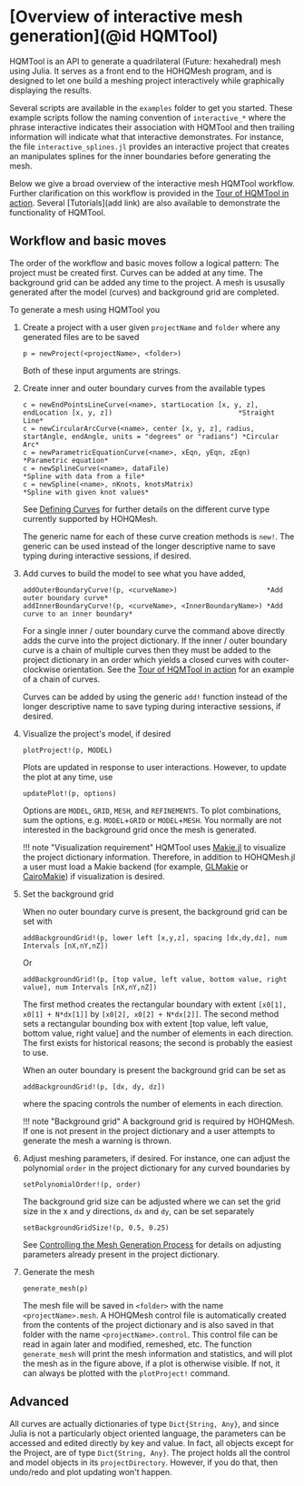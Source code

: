 # [Overview of interactive mesh generation](@id HQMTool)

HQMTool is an API to generate a quadrilateral (Future: hexahedral) mesh using Julia.
It serves as a front end to the HOHQMesh program, and is designed to let one build a
meshing project interactively while graphically displaying the results.

Several scripts are available in the `examples` folder
to get you started. These example scripts follow the naming convention of `interactive_*` where
the phrase interactive indicates their association with HQMTool and then trailing information
will indicate what that interactive demonstrates. For instance, the file `interactive_splines.jl`
provides an interactive project that creates an manipulates splines for the inner boundaries before
generating the mesh.

Below we give a broad overview of the interactive mesh HQMTool workflow. Further clarification on
this workflow is provided in the [Tour of HQMTool in action](@ref). Several [Tutorials](add link)
are also available to demonstrate the functionality of HQMTool.

## Workflow and basic moves

The order of the workflow and basic moves follow a logical pattern: The project must be created first.
Curves can be added at any time. The background grid can be added any time to the project.
A mesh is ususally generated after the model (curves) and background grid are completed.

To generate a mesh using HQMTool you

1. Create a project with a user given `projectName` and `folder` where any generated files are to be saved

   ```
   p = newProject(<projectName>, <folder>)
   ```

   Both of these input arguments are strings.

2. Create inner and outer boundary curves from the available types

   ```
   c = newEndPointsLineCurve(<name>, startLocation [x, y, z], endLocation [x, y, z])                               *Straight Line*
   c = newCircularArcCurve(<name>, center [x, y, z], radius, startAngle, endAngle, units = "degrees" or "radians") *Circular Arc*
   c = newParametricEquationCurve(<name>, xEqn, yEqn, zEqn)                                                        *Parametric equation*
   c = newSplineCurve(<name>, dataFile)                                                                            *Spline with data from a file*
   c = newSpline(<name>, nKnots, knotsMatrix)                                                                      *Spline with given knot values*
   ```

   See [Defining Curves](@ref) for further details on the different curve type currently supported by HOHQMesh.

   The generic name for each of these curve creation methods is `new!`. The generic can be used instead of the longer descriptive name to save typing during interactive sessions, if desired.

3. Add curves to build the model to see what you have added,

   ```
   addOuterBoundaryCurve!(p, <curveName>)                      *Add outer boundary curve*
   addInnerBoundaryCurve!(p, <curveName>, <InnerBoundaryName>) *Add curve to an inner boundary*
   ```

   For a single inner / outer boundary curve the command above directly adds the curve into the project dictionary. If the inner / outer boundary curve is a chain of multiple curves then they must be added to the project dictionary in an order which yields a closed curves with couter-clockwise orientation. See the [Tour of HQMTool in action](@ref) for an example of a chain of curves.

   Curves can be added by using the generic `add!` function instead of the longer descriptive name to save typing during interactive sessions, if desired.

4. Visualize the project's model, if desired

   ```
   plotProject!(p, MODEL)
   ```

   Plots are updated in response to user interactions. However, to update the plot at any time, use

   ```
   updatePlot!(p, options)
   ```

   Options are `MODEL`, `GRID`, `MESH`, and `REFINEMENTS`. To plot combinations, sum the options, e.g.
   `MODEL`+`GRID` or `MODEL`+`MESH`. You normally are not interested in the background grid once
   the mesh is generated.

   !!! note "Visualization requirement"
       HQMTool uses [Makie.jl](https://github.com/JuliaPlots/Makie.jl/) to visualize
       the project dictionary information. Therefore, in addition to HOHQMesh.jl a user must
       load a Makie backend (for example, [GLMakie](https://github.com/JuliaPlots/GLMakie.jl/) or
       [CairoMakie](https://github.com/JuliaPlots/CairoMakie.jl)) if visualization is desired.

5. Set the background grid

   When no outer boundary curve is present, the background grid can be set with

   ```
   addBackgroundGrid!(p, lower left [x,y,z], spacing [dx,dy,dz], num Intervals [nX,nY,nZ])
   ```

   Or

   ```
   addBackgroundGrid!(p, [top value, left value, bottom value, right value], num Intervals [nX,nY,nZ])
   ```

   The first method creates the rectangular boundary with extent `[x0[1], x0[1] + N*dx[1]]` by
   `[x0[2], x0[2] + N*dx[2]]`. The second method sets a rectangular bounding box with extent
   [top value, left value, bottom value, right value] and the number of elements in each direction.
   The first exists for historical reasons; the second is probably the easiest to use.

   When an outer boundary is present the background grid can be set as

   ```
   addBackgroundGrid!(p, [dx, dy, dz])
   ```

   where the spacing controls the number of elements in each direction.

   !!! note "Background grid"
       A background grid is required by HOHQMesh. If one is not present in the project dictionary
       and a user attempts to generate the mesh a warning is thrown.

6. Adjust meshing parameters, if desired. For instance, one can adjust the polynomial
   `order` in the project dictionary for any curved boundaries by

   ```
   setPolynomialOrder!(p, order)
   ```

   The background grid size can be adjusted where we can set the grid size in the x and y directions,
   `dx` and `dy`, can be set separately

   ```
   setBackgroundGridSize!(p, 0.5, 0.25)
   ```

   See [Controlling the Mesh Generation Process](@ref) for details on adjusting parameters already present
   in the project dictionary.

7. Generate the mesh

   ```
   generate_mesh(p)
   ```

   The mesh file will be saved in `<folder>` with the name `<projectName>.mesh`. A HOHQMesh control file
   is automatically created from the contents of the project dictionary and is also saved in that folder
   with the name `<projectName>.control`. This control file can be read in again later and modified,
   remeshed, etc. The function `generate_mesh` will print the mesh information and statistics, and will
   plot the mesh as in the figure above, if a plot is otherwise visible.
   If not, it can always be plotted with the `plotProject!` command.

## Advanced

All curves are actually dictionaries of type `Dict{String, Any}`, and since Julia is not a particularly object oriented language,
the parameters can be accessed and edited directly by key and value. In fact, all objects except for the Project,
are of type `Dict{String, Any}`. The project holds all the control and model objects in its `projectDirectory`.
However, if you do that, then undo/redo and plot updating won't happen.